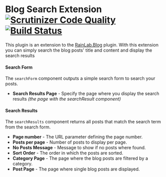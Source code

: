 # Blog Search Extension [![Scrutinizer Code Quality](https://scrutinizer-ci.com/g/PascalKleindienst/october-blogsearch-extension/badges/quality-score.png?b=master)](https://scrutinizer-ci.com/g/PascalKleindienst/october-blogsearch-extension/?branch=master) [![Build Status](https://scrutinizer-ci.com/g/PascalKleindienst/october-blogsearch-extension/badges/build.png?b=master)](https://scrutinizer-ci.com/g/PascalKleindienst/october-blogsearch-extension/build-status/master)
This plugin is an extension to the [RainLab.Blog](https://github.com/rainlab/blog-plugin) plugin. With this extension you can simply search the blog posts' title and content and display the search results

#### Search Form
The `searchForm` component outputs a simple search form to search your posts.

- **Search Results Page** - Specify the page where you display the search results *(the page with the searchResult component)*

#### Search Results
The `searchResults` component returns all posts that match the search term from the search form.

- **Page number** - The URL parameter defining the page number.
- **Posts per page** - Number of posts to display per page.
- **No Posts Message** - Message to show if no posts where found.
- **Sort Order** - The order in which the posts are sorted.
- **Category Page** - The page where the blog posts are filtered by a category.
- **Post Page** - The page where single blog posts are displayed.